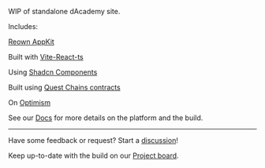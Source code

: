 WIP of standalone dAcademy site.

Includes:

[Reown AppKit](https://docs.reown.com/appkit/overview)

Built with [Vite-React-ts](https://vite.dev/guide/)

Using [Shadcn Components](https://ui.shadcn.com/docs/components/)

Built using [Quest Chains contracts](https://github.com/quest-chains)

On [Optimism](https://docs.optimism.io/)

See our [Docs](https://docs.dacade.my/) for more details on the platform and the build.

---

Have some feedback or request?  Start a [discussion](https://github.com/MetaFam/dAcademy/discussions)!

Keep up-to-date with the build on our [Project board](https://github.com/orgs/MetaFam/projects/5/views/6).
